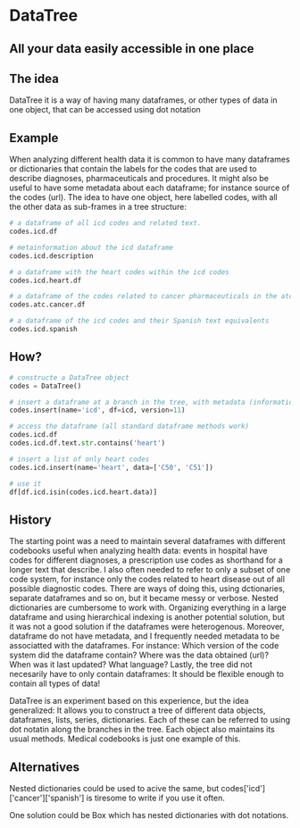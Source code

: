 # DataTree

## All your data easily accessible in one place

## The idea
DataTree it is a way of having many dataframes, or other types of data in one object, that can be accessed using dot notation

## Example
When analyzing different health data it is common to have many dataframes or dictionaries that contain the labels for the codes that are used to describe diagnoses, pharmaceuticals and procedures. It might also be useful to have some metadata about each dataframe; for instance source of the codes (url). The idea to have one object, here labelled codes, with all the other data as sub-frames in a tree structure:

```python
# a dataframe of all icd codes and related text.
codes.icd.df 

# metainformation about the icd dataframe
codes.icd.description 

# a dataframe with the heart codes within the icd codes
codes.icd.heart.df 

# a dataframe of the codes related to cancer pharmaceuticals in the atc dataframe
codes.atc.cancer.df 

# a dataframe of the icd codes and their Spanish text equivalents
codes.icd.spanish 
```

## How?
```python
# constructe a DataTree object
codes = DataTree()

# insert a dataframe at a branch in the tree, with metadata (information about version of the icd data)
codes.insert(name='icd', df=icd, version=11)

# access the dataframe (all standard dataframe methods work)
codes.icd.df
codes.icd.df.text.str.contains('heart')

# insert a list of only heart codes
codes.icd.insert(name='heart', data=['C50', 'C51'])

# use it
df[df.icd.isin(codes.icd.heart.data)]
```

## History
The starting point was a need to maintain several dataframes with different codebooks useful when analyzing health data: events in hospital have codes for different diagnoses, a prescription use codes as shorthand for a longer text that describe. I also often needed to refer to only a subset of one code system, for instance only the codes related to heart disease out of all possible diagnostic codes. There are ways of doing this, using dctionaries, separate dataframes and so on, but it became messy or verbose. Nested dictionaries are cumbersome to work with. Organizing everything in a large dataframe and using hierarchical indexing is another potential solution, but it was not a good solution if the dataframes were heterogenous. Moreover, dataframe do not have metadata, and I frequently needed metadata to be associatted with the dataframes. For instance: Which version of the code system did the dataframe contain? Where was the data obtained (url)? When was it last updated? What language? Lastly, the tree did not necesarily have to only contain dataframes: It should be flexible enough to contain all types of data!

DataTree is an experiment based on this experience, but the idea generalized: It allows you to construct a tree of different data objects, dataframes, lists, series, dictionaries. Each of these can be referred to using dot notatin along the branches in the tree. Each object also maintains its usual methods. Medical codebooks is just one example of this.

## Alternatives

Nested dictionaries could be used to acive the same, but codes['icd']['cancer']['spanish'] is tiresome to write if you use it often.

One solution could be Box which has nested dictionaries with dot notations.





